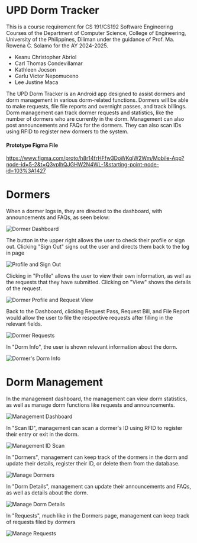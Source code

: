 # UPD Dorm Tracker

This is a course requirement for CS 191/CS192 Software Engineering Courses of the Department of Computer Science, College of Engineering, University of the Philippines, Diliman under the guidance of Prof. Ma. Rowena C. Solamo for the AY 2024-2025.

- Keanu Christopher Abriol
- Carl Thomas Condevillamar
- Kathleen Jocson
- Garlu Victor Nepomuceno
- Lee Justine Maca

The UPD Dorm Tracker is an Android app designed to assist dormers and dorm management in various dorm-related functions. Dormers will be able to make requests, file file reports and overnight passes, and track billings. Dorm management can track dormer requests and statistics, like the number of dormers who are currently in the dorm. Management can also post announcements and FAQs for the dormers. They can also scan IDs using RFID to register new dormers to the system.

#### Prototype Figma File

https://www.figma.com/proto/h8r14frHFfw3DoWKqlW2Wm/Mobile-App?node-id=5-2&t=Q3vplhQJGHW2N4WL-1&starting-point-node-id=103%3A1427

# Dormers

When a dormer logs in, they are directed to the dashboard, with announcements and FAQs, as seen below:

![Dormer Dashboard](images/dormer_dashboard.jpg)

The button in the upper right allows the user to check their profile or sign out. Clicking "Sign Out" signs out the user and directs them back to the log in page

![Profile and Sign Out](images/dormer_profile_signout.jpg)

Clicking in "Profile" allows the user to view their own information, as well as the requests that they have submitted. Clicking on "View" shows the details of the request.

![Dormer Profile and Request View](images/dormer_profile_request.jpg)

Back to the Dashboard, clicking Request Pass, Request Bill, and File Report would allow the user to file the respective requests after filling in the relevant fields.

![Dormer Requests](images/dormer_requests.jpg)

In "Dorm Info", the user is shown relevant information about the dorm.

![Dormer's Dorm Info](images/dormer_dorm_info.jpg)

# Dorm Management

In the management dashboard, the management can view dorm statistics, as well as manage dorm functions like requests and announcements.

![Management Dashboard](images/management_dashboard.jpg)

In "Scan ID", management can scan a dormer's ID using RFID to register their entry or exit in the dorm.

![Management ID Scan](images/management_id_scan.jpg)

In "Dormers", management can keep track of the dormers in the dorm and update their details, register their ID, or delete them from the database.

![Manage Dormers](images/manage_dormer.jpg)

In "Dorm Details", management can update their announcements and FAQs, as well as details about the dorm.

![Manage Dorm Details](images/manage_dorm_details.jpg)

In "Requests", much like in the Dormers page, management can keep track of requests filed by dormers

![Manage Requests](images/manage_requests.jpg)

